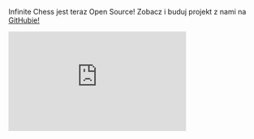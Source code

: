 Infinite Chess jest teraz Open Source! Zobacz i buduj projekt z nami na [GitHubie!](https://github.com/Infinite-Chess/infinitechess.org)

<iframe width="350" height="197" src="https://www.youtube.com/embed/fSUEKosgyt0?si=L-blqfVEpPBmQLMn" title="YouTube video player" frameborder="0" allow="accelerometer; autoplay; clipboard-write; encrypted-media; gyroscope; picture-in-picture; web-share" referrerpolicy="strict-origin-when-cross-origin" allowfullscreen=""></iframe>

